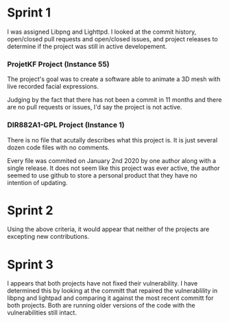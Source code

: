 # **Sprint 1**

I was assigned Libpng and Lighttpd. I looked at the commit history, open/closed pull requests and open/closed issues, and project releases to determine if the project 
was still in active developement.

### ProjetKF Project (Instance 55)
The project's goal was to create a software able to animate a 3D mesh with live recorded facial expressions.

Judging by the fact that there has not been a commit in 11 months and there are no pull requests or issues, I'd say the project is not active.
### DIR882A1-GPL Project (Instance 1)
There is no file that acutally describes what this project is. It is just several dozen code files with no comments.

Every file was commited on January 2nd 2020 by one author along with a single release. It does not seem like this project was ever active, the author seemed to use github to store a personal product that they have no intention of updating.

# **Sprint 2**

Using the above criteria, it would appear that neither of the projects are excepting new contributions.

# **Sprint 3**

I appears that both projects have not fixed their vulnerability. I have determined this by looking at the committ that repaired the vulnerablility in libpng and lightpad and comparing it against the most recent committ for both projects. Both are running older versions of the code with the vulnerabilities still intact.
